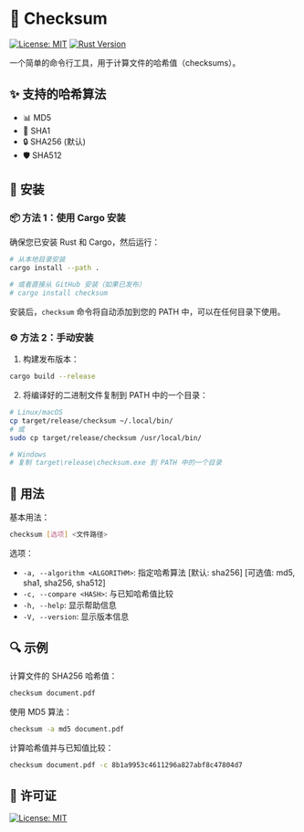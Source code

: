 # 🔐 Checksum

[![License: MIT](https://img.shields.io/badge/License-MIT-yellow.svg)](https://opensource.org/licenses/MIT)
[![Rust Version](https://img.shields.io/badge/rust-1.70%2B-blue.svg)](https://www.rust-lang.org/)

一个简单的命令行工具，用于计算文件的哈希值（checksums）。

## ✨ 支持的哈希算法

- 📊 MD5
- 🔑 SHA1
- 🔒 SHA256 (默认)
- 🛡️ SHA512

## 🚀 安装

### 📦 方法 1：使用 Cargo 安装

确保您已安装 Rust 和 Cargo，然后运行：

```bash
# 从本地目录安装
cargo install --path .

# 或者直接从 GitHub 安装（如果已发布）
# cargo install checksum
```

安装后，`checksum` 命令将自动添加到您的 PATH 中，可以在任何目录下使用。

### ⚙️ 方法 2：手动安装

1. 构建发布版本：

```bash
cargo build --release
```

2. 将编译好的二进制文件复制到 PATH 中的一个目录：

```bash
# Linux/macOS
cp target/release/checksum ~/.local/bin/
# 或
sudo cp target/release/checksum /usr/local/bin/

# Windows
# 复制 target\release\checksum.exe 到 PATH 中的一个目录
```

## 📝 用法

基本用法：

```bash
checksum [选项] <文件路径>
```

选项：

- `-a, --algorithm <ALGORITHM>`: 指定哈希算法 [默认: sha256] [可选值: md5, sha1, sha256, sha512]
- `-c, --compare <HASH>`: 与已知哈希值比较
- `-h, --help`: 显示帮助信息
- `-V, --version`: 显示版本信息

## 🔍 示例

计算文件的 SHA256 哈希值：

```bash
checksum document.pdf
```

使用 MD5 算法：

```bash
checksum -a md5 document.pdf
```

计算哈希值并与已知值比较：

```bash
checksum document.pdf -c 8b1a9953c4611296a827abf8c47804d7
```

## 📄 许可证

[![License: MIT](https://img.shields.io/badge/License-MIT-yellow.svg)](https://opensource.org/licenses/MIT)